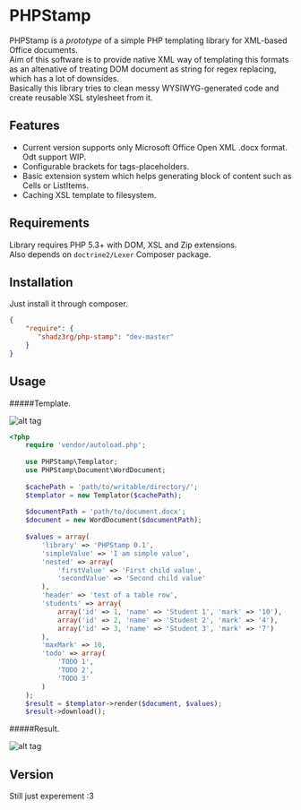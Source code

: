 PHPStamp
=========

PHPStamp is a *prototype* of a simple PHP templating library for XML-based Office documents.  
Aim of this software is to provide native XML way of templating this formats as an altenative of treating DOM document as string for regex replacing, which has a lot of downsides.  
Basically this library tries to clean messy WYSIWYG-generated code and create reusable XSL stylesheet from it.  

Features
----
  - Current version supports only Microsoft Office Open XML .docx format. Odt support WIP.
  - Configurable brackets for tags-placeholders.
  - Basic extension system which helps generating block of content such as Cells or ListItems.
  - Caching XSL template to filesystem.

Requirements
----
Library requires PHP 5.3+ with DOM, XSL and Zip extensions.  
Also depends on ```doctrine2/Lexer``` Composer package.

Installation
----
Just install it through composer.
```json
{
    "require": {
       "shadz3rg/php-stamp": "dev-master"
    }
}
```

Usage
----

#####Template.  

![alt tag](https://dl.dropboxusercontent.com/u/108509650/step1.png)  
```php
<?php
    require 'vendor/autoload.php';
    
    use PHPStamp\Templator;
    use PHPStamp\Document\WordDocument;
    
    $cachePath = 'path/to/writable/directory/';
    $templator = new Templator($cachePath);
    
    $documentPath = 'path/to/document.docx';
    $document = new WordDocument($documentPath);
    
    $values = array(
        'library' => 'PHPStamp 0.1',
        'simpleValue' => 'I am simple value',
        'nested' => array(
            'firstValue' => 'First child value',
            'secondValue' => 'Second child value'
        ),
        'header' => 'test of a table row',
        'students' => array(
            array('id' => 1, 'name' => 'Student 1', 'mark' => '10'),
            array('id' => 2, 'name' => 'Student 2', 'mark' => '4'),
            array('id' => 3, 'name' => 'Student 3', 'mark' => '7')
        ),
        'maxMark' => 10,
        'todo' => array(
            'TODO 1',
            'TODO 2',
            'TODO 3'
        )
    );
    $result = $templator->render($document, $values);
    $result->download();
```

#####Result.  

![alt tag](https://dl.dropboxusercontent.com/u/108509650/step2.png)

Version
----

Still just experement :3

